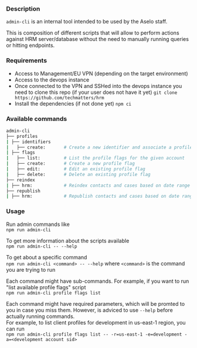 ### Description
`admin-cli` is an internal tool intended to be used by the Aselo staff.

This is composition of different scripts that will allow to perform actions against HRM server/database without the need to manually running queries or hitting endpoints.

### Requirements
- Access to Management/EU VPN (depending on the target environment)
- Access to the devops instance
- Once connected to the VPN and SSHed into the devops instance you need to clone this repo (if your user does not have it yet)
  `git clone https://github.com/techmatters/hrm`
- Install the dependencies (if not done yet)
  `npm ci`

### Available commands
```bash
admin-cli
├── profiles
| ├── identifiers
|   ├── create:       # Create a new identifier and associate a profile to it
| ├── flags
|   ├── list:         # List the profile flags for the given account
|   ├── create:       # Create a new profile flag
|   ├── edit:         # Edit an existing profile flag
|   ├── delete:       # Delete an existing profile flag
├── reindex
| ├── hrm:            # Reindex contacts and cases based on date range
├── republish
| ├── hrm:            # Republish contacts and cases based on date range
```

### Usage
Run admin commands like  
`npm run admin-cli`

To get more information about the scripts available  
`npm run admin-cli -- --help`

To get about a specific command  
`npm run admin-cli <command> -- --help`
where `<command>` is the command you are trying to run

Each command might have sub-commands. For example, if you want to run "list available profile flags" script  
`npm run admin-cli profile flags list`

Each command might have required parameters, which will be promted to you in case you miss them. However, is adviced to use `--help` before actually running commands.  
For example, to list client profiles for development in us-east-1 region, you can run  
`npm run admin-cli profile flags list -- -r=us-east-1 -e=development -a=<development account sid>`

